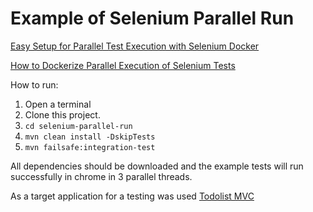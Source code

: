 Example of Selenium Parallel Run  
=======================

[Easy Setup for Parallel Test Execution with Selenium Docker](https://sqadays.com/en/talk/62825)

[How to Dockerize Parallel Execution of Selenium Tests](https://sqadays.eu/en/talk/69114)

How to run:
1. Open a terminal
2. Clone this project.
3. `cd selenium-parallel-run`
4. `mvn clean install -DskipTests`
5. `mvn failsafe:integration-test`

All dependencies should be downloaded and the example tests will run successfully in chrome in 3 parallel threads.

As a target application for a testing was used [Todolist MVC](https://github.com/benas/todolist-mvc) 
